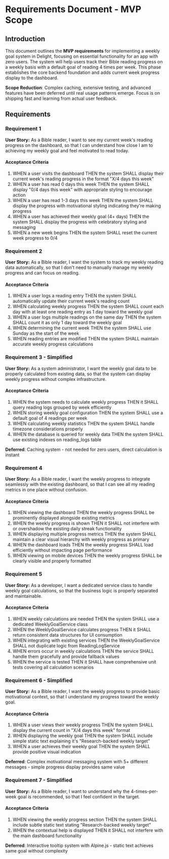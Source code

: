 # Requirements Document - MVP Scope

## Introduction

This document outlines the **MVP requirements** for implementing a weekly goal system in Delight, focusing on essential functionality for an app with zero users. The system will help users track their Bible reading progress on a weekly basis with a default goal of reading 4 times per week. This phase establishes the core backend foundation and adds current week progress display to the dashboard.

**Scope Reduction**: Complex caching, extensive testing, and advanced features have been deferred until real usage patterns emerge. Focus is on shipping fast and learning from actual user feedback.

## Requirements

### Requirement 1

**User Story:** As a Bible reader, I want to see my current week's reading progress on the dashboard, so that I can understand how close I am to achieving my weekly goal and feel motivated to read today.

#### Acceptance Criteria

1. WHEN a user visits the dashboard THEN the system SHALL display their current week's reading progress in the format "X/4 days this week"
2. WHEN a user has read 0 days this week THEN the system SHALL display "0/4 days this week" with appropriate styling to encourage action
3. WHEN a user has read 1-3 days this week THEN the system SHALL display the progress with motivational styling indicating they're making progress
4. WHEN a user has achieved their weekly goal (4+ days) THEN the system SHALL display the progress with celebratory styling and messaging
5. WHEN a new week begins THEN the system SHALL reset the current week progress to 0/4

### Requirement 2

**User Story:** As a Bible reader, I want the system to track my weekly reading data automatically, so that I don't need to manually manage my weekly progress and can focus on reading.

#### Acceptance Criteria

1. WHEN a user logs a reading entry THEN the system SHALL automatically update their current week's reading count
2. WHEN calculating weekly progress THEN the system SHALL count each day with at least one reading entry as 1 day toward the weekly goal
3. WHEN a user logs multiple readings on the same day THEN the system SHALL count it as only 1 day toward the weekly goal
4. WHEN determining the current week THEN the system SHALL use Sunday as the start of the week
5. WHEN reading entries are modified THEN the system SHALL maintain accurate weekly progress calculations

### Requirement 3 - Simplified

**User Story:** As a system administrator, I want the weekly goal data to be properly calculated from existing data, so that the system can display weekly progress without complex infrastructure.

#### Acceptance Criteria

1. WHEN the system needs to calculate weekly progress THEN it SHALL query reading logs grouped by week efficiently
2. WHEN storing weekly goal configuration THEN the system SHALL use a default goal of 4 readings per week
3. WHEN calculating weekly statistics THEN the system SHALL handle timezone considerations properly
4. WHEN the database is queried for weekly data THEN the system SHALL use existing indexes on reading_logs table

**Deferred**: Caching system - not needed for zero users, direct calculation is instant

### Requirement 4

**User Story:** As a Bible reader, I want the weekly progress to integrate seamlessly with the existing dashboard, so that I can see all my reading metrics in one place without confusion.

#### Acceptance Criteria

1. WHEN viewing the dashboard THEN the weekly progress SHALL be prominently displayed alongside existing metrics
2. WHEN the weekly progress is shown THEN it SHALL not interfere with or overshadow the existing daily streak functionality
3. WHEN displaying multiple progress metrics THEN the system SHALL maintain a clear visual hierarchy with weekly progress as primary
4. WHEN the dashboard loads THEN the weekly progress SHALL load efficiently without impacting page performance
5. WHEN viewing on mobile devices THEN the weekly progress SHALL be clearly visible and properly formatted

### Requirement 5

**User Story:** As a developer, I want a dedicated service class to handle weekly goal calculations, so that the business logic is properly separated and maintainable.

#### Acceptance Criteria

1. WHEN weekly calculations are needed THEN the system SHALL use a dedicated WeeklyGoalService class
2. WHEN the WeeklyGoalService calculates progress THEN it SHALL return consistent data structures for UI consumption
3. WHEN integrating with existing services THEN the WeeklyGoalService SHALL not duplicate logic from ReadingLogService
4. WHEN errors occur in weekly calculations THEN the service SHALL handle them gracefully and provide fallback values
5. WHEN the service is tested THEN it SHALL have comprehensive unit tests covering all calculation scenarios

### Requirement 6 - Simplified

**User Story:** As a Bible reader, I want the weekly progress to provide basic motivational context, so that I understand my progress toward the weekly goal.

#### Acceptance Criteria

1. WHEN a user views their weekly progress THEN the system SHALL display the current count in "X/4 days this week" format
2. WHEN displaying the weekly goal THEN the system SHALL include simple static text explaining it's "Research-backed weekly target"
3. WHEN a user achieves their weekly goal THEN the system SHALL provide positive visual indication

**Deferred**: Complex motivational messaging system with 5+ different messages - simple progress display provides same value

### Requirement 7 - Simplified

**User Story:** As a Bible reader, I want to understand why the 4-times-per-week goal is recommended, so that I feel confident in the target.

#### Acceptance Criteria

1. WHEN viewing the weekly progress section THEN the system SHALL include subtle static text stating "Research-backed weekly target"
2. WHEN the contextual help is displayed THEN it SHALL not interfere with the main dashboard functionality

**Deferred**: Interactive tooltip system with Alpine.js - static text achieves same goal without complexity